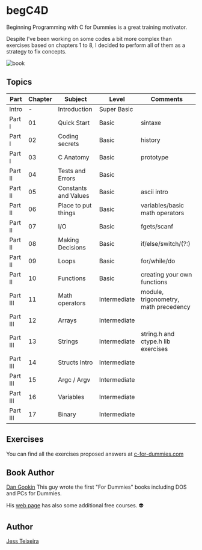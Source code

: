 # begC4D
Beginning Programming with C for Dummies is a great training motivator.

Despite I've been working on some codes a bit more complex than exercises based on chapters 1 to 8, I decided to perform all of them as a strategy to fix concepts.

![book](https://user-images.githubusercontent.com/61021800/82163248-56570200-9880-11ea-9c05-d6dfc0362ed1.jpeg)

## Topics
|Part     |Chapter  |Subject              |Level        |Comments                                           |
|---------|---------|---------------------|-------------|-------------------------------------------------- |
|Intro    |-        |Introduction         |Super Basic  |                                                   |
|Part I   |01       |Quick Start          |Basic        |sintaxe                                            |
|Part I   |02       |Coding secrets       |Basic        |history                                            |
|Part I   |03       |C Anatomy            |Basic        |prototype                                          |
|Part II  |04       |Tests and Errors     |Basic        |                                                   |
|Part II  |05       |Constants and Values |Basic        |ascii intro                                        |
|Part II  |06       |Place to put things  |Basic        |variables/basic math operators                     |
|Part II  |07       |I/O                  |Basic        |fgets/scanf                                        |
|Part II  |08       |Making Decisions     |Basic        |if/else/switch/(?:)                                |
|Part II  |09       |Loops                |Basic        |for/while/do                                       |
|Part II  |10       |Functions            |Basic        |creating your own functions                        |
|Part III |11       |Math operators	  |Intermediate |module, trigonometry, math precedency              |
|Part III |12       |Arrays               |Intermediate |                                                   |
|Part III |13	    |Strings		  |Intermediate |string.h and ctype.h lib exercises                 |
|Part III |14       |Structs Intro        |Intermediate |						    |
|Part III |15       |Argc / Argv          |Intermediate |						    |
|Part III |16       |Variables            |Intermediate |						    |
|Part III |17       |Binary               |Intermediate |						    |


## Exercises
You can find all the exercises proposed answers at [c-for-dummies.com](https://www.c-for-dummies.com/begc4d/exercises/)

## Book Author
[Dan Gookin](https://gookin.com/)
This guy wrote the first "For Dummies" books including DOS and PCs for Dummies.

His [web page](https://www.wambooli.com/training/) has also some additional free courses. :alien:

## Author
[Jess Teixeira](https://www.linkedin.com/in/jteixeiras/)
